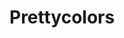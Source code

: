 # Prettycolors
<h3> <a href="https://spriggster.github.io/Prettycolors/index.htmlTasty> [Funny draw] </a>
